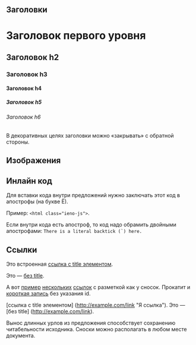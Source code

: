 ## Заголовки

# Заголовок первого уровня #
## Заголовок h2
### Заголовок h3
#### Заголовок h4
##### Заголовок h5
###### Заголовок h6

В декоративных целях заголовки можно «закрывать» с
обратной стороны.

## Изображения



## Инлайн код

Для вставки кода внутри предложений нужно заключать этот
код в апострофы (на букве Ё). 

Пример: `<html class="ieno-js">`.

Если внутри кода есть апостроф, то код надо обрамить
двойными апострофами: ``There is a literal backtick (`) here.``

## Ссылки 

Это встроенная [ссылка с title элементом](http://example.com/link "Я ссылка"). 

Это — [без title](http://example.com/link).

А вот [пример][1] [нескольких][2] [ссылок][id] с разметкой как у сносок. Прокатит и [короткая запись][] без указания id.

[1]: http://example.com/ "Optional Title Here"
[2]: http://example.com/some
[id]: http://example.com/links (Optional Title Here)
[короткая запись]: http://example.com/short
[ссылка с title элементом]
(http://example.com/link "Я ссылка"). Это — [без title]
(http://example.com/link).

Вынос длинных урлов из предложения способствует
сохранению читабельности исходника. Сноски можно
располагать в любом месте документа.

